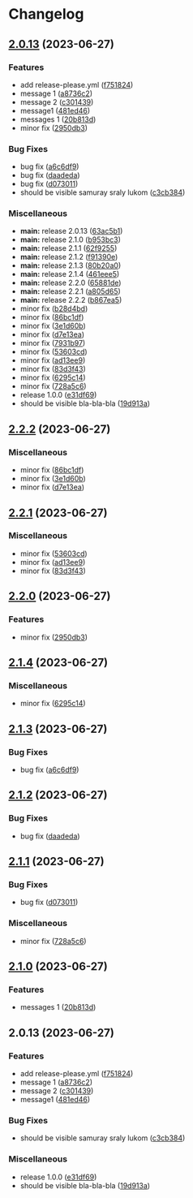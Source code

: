 # Changelog

## [2.0.13](https://github.com/defrances/Ari-LRC-Annotate-XSLT/compare/v2.2.2...v2.0.13) (2023-06-27)


### Features

* add release-please.yml ([f751824](https://github.com/defrances/Ari-LRC-Annotate-XSLT/commit/f751824f248c4f18480664a60c908b5dc672346d))
* message 1 ([a8736c2](https://github.com/defrances/Ari-LRC-Annotate-XSLT/commit/a8736c26771c894430401d148615d4710665cc20))
* message 2 ([c301439](https://github.com/defrances/Ari-LRC-Annotate-XSLT/commit/c301439cbe036361e0f7391ec8d1a7ed0d52673c))
* message1 ([481ed46](https://github.com/defrances/Ari-LRC-Annotate-XSLT/commit/481ed46d0763cc8e04f19874a6d38e895d7f2b8e))
* messages 1 ([20b813d](https://github.com/defrances/Ari-LRC-Annotate-XSLT/commit/20b813dc3fd479e1d7e69fde043aadbc9be49726))
* minor fix ([2950db3](https://github.com/defrances/Ari-LRC-Annotate-XSLT/commit/2950db38d28f5aef6b60ca17bcbdba64245afb1b))


### Bug Fixes

* bug fix ([a6c6df9](https://github.com/defrances/Ari-LRC-Annotate-XSLT/commit/a6c6df9a98433df1d6d1859de3072903a2c8ab05))
* bug fix ([daadeda](https://github.com/defrances/Ari-LRC-Annotate-XSLT/commit/daadeda3d085759953b589bf79b18e2c7dcc909d))
* bug fix ([d073011](https://github.com/defrances/Ari-LRC-Annotate-XSLT/commit/d0730111f853314810e21991d47273a4457f195f))
* should be visible samuray sraly lukom ([c3cb384](https://github.com/defrances/Ari-LRC-Annotate-XSLT/commit/c3cb384674472e62339013879492e010ab49ef57))


### Miscellaneous

* **main:** release 2.0.13 ([63ac5b1](https://github.com/defrances/Ari-LRC-Annotate-XSLT/commit/63ac5b10d87bb6cf2d85168e03d5a02e2c825f47))
* **main:** release 2.1.0 ([b953bc3](https://github.com/defrances/Ari-LRC-Annotate-XSLT/commit/b953bc3dba29a0a628a759f43a2029081f023b4a))
* **main:** release 2.1.1 ([62f9255](https://github.com/defrances/Ari-LRC-Annotate-XSLT/commit/62f9255bef8b7baf637d06c5966204af911b9e29))
* **main:** release 2.1.2 ([f91390e](https://github.com/defrances/Ari-LRC-Annotate-XSLT/commit/f91390edd93ceddf4e2182fc53af144562e30598))
* **main:** release 2.1.3 ([80b20a0](https://github.com/defrances/Ari-LRC-Annotate-XSLT/commit/80b20a0b20a5e736e46cebaab4c39749cc9f87b7))
* **main:** release 2.1.4 ([461eee5](https://github.com/defrances/Ari-LRC-Annotate-XSLT/commit/461eee58f03dd021cbb4898f0c64b5876dd5efbd))
* **main:** release 2.2.0 ([65881de](https://github.com/defrances/Ari-LRC-Annotate-XSLT/commit/65881dedd985939012a4db966d72208ac79680b3))
* **main:** release 2.2.1 ([a805d65](https://github.com/defrances/Ari-LRC-Annotate-XSLT/commit/a805d653cc2fb653bf6c48c77513209fe7e00cea))
* **main:** release 2.2.2 ([b867ea5](https://github.com/defrances/Ari-LRC-Annotate-XSLT/commit/b867ea51105c26297e206a5de3f3f574f409bae0))
* minor fix ([b28d4bd](https://github.com/defrances/Ari-LRC-Annotate-XSLT/commit/b28d4bd5b58602489ff9eb52ba1378c9b43996bf))
* minor fix ([86bc1df](https://github.com/defrances/Ari-LRC-Annotate-XSLT/commit/86bc1dfc49f63022faa9f9dbdbd10df788b2c8a8))
* minor fix ([3e1d60b](https://github.com/defrances/Ari-LRC-Annotate-XSLT/commit/3e1d60be9449ac29986ce1bc0c6891783d44f1d8))
* minor fix ([d7e13ea](https://github.com/defrances/Ari-LRC-Annotate-XSLT/commit/d7e13eaaacb2c49666ccf44373bd92b2edec06a2))
* minor fix ([7931b97](https://github.com/defrances/Ari-LRC-Annotate-XSLT/commit/7931b97b9b70358fb17a9c50450d5a3095e56aa9))
* minor fix ([53603cd](https://github.com/defrances/Ari-LRC-Annotate-XSLT/commit/53603cd532c953c37f7d6c7f9950e8906f7ecdeb))
* minor fix ([ad13ee9](https://github.com/defrances/Ari-LRC-Annotate-XSLT/commit/ad13ee9a907e70a18e2455d17f8a8c9b077da5d7))
* minor fix ([83d3f43](https://github.com/defrances/Ari-LRC-Annotate-XSLT/commit/83d3f4350f8008a159e6123329f95c120d96e21b))
* minor fix ([6295c14](https://github.com/defrances/Ari-LRC-Annotate-XSLT/commit/6295c146c6a5f11a0b4fb36173fc8270f5490d18))
* minor fix ([728a5c6](https://github.com/defrances/Ari-LRC-Annotate-XSLT/commit/728a5c61c5f3157276036fd633158d4aa09aade0))
* release 1.0.0 ([e31df69](https://github.com/defrances/Ari-LRC-Annotate-XSLT/commit/e31df697633874a19aa56049c3e78fcd30ddd0c8))
* should be visible bla-bla-bla ([19d913a](https://github.com/defrances/Ari-LRC-Annotate-XSLT/commit/19d913ad292c82f2b884b1d27a25a23a90ce9946))

## [2.2.2](https://github.com/defrances/Ari-LRC-Annotate-XSLT/compare/v2.2.1...v2.2.2) (2023-06-27)


### Miscellaneous

* minor fix ([86bc1df](https://github.com/defrances/Ari-LRC-Annotate-XSLT/commit/86bc1dfc49f63022faa9f9dbdbd10df788b2c8a8))
* minor fix ([3e1d60b](https://github.com/defrances/Ari-LRC-Annotate-XSLT/commit/3e1d60be9449ac29986ce1bc0c6891783d44f1d8))
* minor fix ([d7e13ea](https://github.com/defrances/Ari-LRC-Annotate-XSLT/commit/d7e13eaaacb2c49666ccf44373bd92b2edec06a2))

## [2.2.1](https://github.com/defrances/Ari-LRC-Annotate-XSLT/compare/v2.2.0...v2.2.1) (2023-06-27)


### Miscellaneous

* minor fix ([53603cd](https://github.com/defrances/Ari-LRC-Annotate-XSLT/commit/53603cd532c953c37f7d6c7f9950e8906f7ecdeb))
* minor fix ([ad13ee9](https://github.com/defrances/Ari-LRC-Annotate-XSLT/commit/ad13ee9a907e70a18e2455d17f8a8c9b077da5d7))
* minor fix ([83d3f43](https://github.com/defrances/Ari-LRC-Annotate-XSLT/commit/83d3f4350f8008a159e6123329f95c120d96e21b))

## [2.2.0](https://github.com/defrances/Ari-LRC-Annotate-XSLT/compare/v2.1.4...v2.2.0) (2023-06-27)


### Features

* minor fix ([2950db3](https://github.com/defrances/Ari-LRC-Annotate-XSLT/commit/2950db38d28f5aef6b60ca17bcbdba64245afb1b))

## [2.1.4](https://github.com/defrances/Ari-LRC-Annotate-XSLT/compare/v2.1.3...v2.1.4) (2023-06-27)


### Miscellaneous

* minor fix ([6295c14](https://github.com/defrances/Ari-LRC-Annotate-XSLT/commit/6295c146c6a5f11a0b4fb36173fc8270f5490d18))

## [2.1.3](https://github.com/defrances/Ari-LRC-Annotate-XSLT/compare/v2.1.2...v2.1.3) (2023-06-27)


### Bug Fixes

* bug fix ([a6c6df9](https://github.com/defrances/Ari-LRC-Annotate-XSLT/commit/a6c6df9a98433df1d6d1859de3072903a2c8ab05))

## [2.1.2](https://github.com/defrances/Ari-LRC-Annotate-XSLT/compare/v2.1.1...v2.1.2) (2023-06-27)


### Bug Fixes

* bug fix ([daadeda](https://github.com/defrances/Ari-LRC-Annotate-XSLT/commit/daadeda3d085759953b589bf79b18e2c7dcc909d))

## [2.1.1](https://github.com/defrances/Ari-LRC-Annotate-XSLT/compare/v2.1.0...v2.1.1) (2023-06-27)


### Bug Fixes

* bug fix ([d073011](https://github.com/defrances/Ari-LRC-Annotate-XSLT/commit/d0730111f853314810e21991d47273a4457f195f))


### Miscellaneous

* minor fix ([728a5c6](https://github.com/defrances/Ari-LRC-Annotate-XSLT/commit/728a5c61c5f3157276036fd633158d4aa09aade0))

## [2.1.0](https://github.com/defrances/Ari-LRC-Annotate-XSLT/compare/v2.0.13...v2.1.0) (2023-06-27)


### Features

* messages 1 ([20b813d](https://github.com/defrances/Ari-LRC-Annotate-XSLT/commit/20b813dc3fd479e1d7e69fde043aadbc9be49726))

## 2.0.13 (2023-06-27)


### Features

* add release-please.yml ([f751824](https://github.com/defrances/Ari-LRC-Annotate-XSLT/commit/f751824f248c4f18480664a60c908b5dc672346d))
* message 1 ([a8736c2](https://github.com/defrances/Ari-LRC-Annotate-XSLT/commit/a8736c26771c894430401d148615d4710665cc20))
* message 2 ([c301439](https://github.com/defrances/Ari-LRC-Annotate-XSLT/commit/c301439cbe036361e0f7391ec8d1a7ed0d52673c))
* message1 ([481ed46](https://github.com/defrances/Ari-LRC-Annotate-XSLT/commit/481ed46d0763cc8e04f19874a6d38e895d7f2b8e))


### Bug Fixes

* should be visible samuray sraly lukom ([c3cb384](https://github.com/defrances/Ari-LRC-Annotate-XSLT/commit/c3cb384674472e62339013879492e010ab49ef57))


### Miscellaneous

* release 1.0.0 ([e31df69](https://github.com/defrances/Ari-LRC-Annotate-XSLT/commit/e31df697633874a19aa56049c3e78fcd30ddd0c8))
* should be visible bla-bla-bla ([19d913a](https://github.com/defrances/Ari-LRC-Annotate-XSLT/commit/19d913ad292c82f2b884b1d27a25a23a90ce9946))
